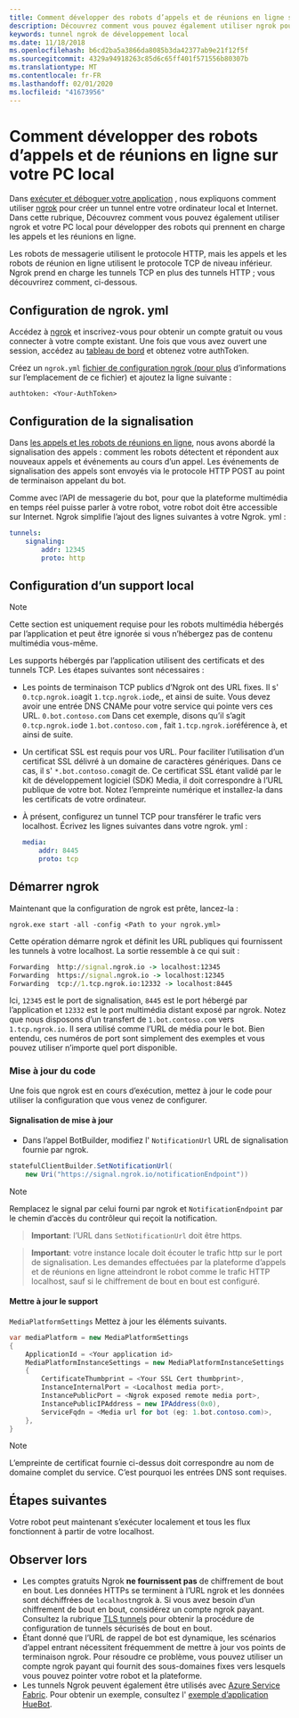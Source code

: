 ```yaml
---
title: Comment développer des robots d’appels et de réunions en ligne sur votre PC local
description: Découvrez comment vous pouvez également utiliser ngrok pour développer des appels et des robots de réunions en ligne sur votre PC local.
keywords: tunnel ngrok de développement local
ms.date: 11/18/2018
ms.openlocfilehash: b6cd2ba5a3866da8085b3da42377ab9e21f12f5f
ms.sourcegitcommit: 4329a94918263c85d6c65ff401f571556b80307b
ms.translationtype: MT
ms.contentlocale: fr-FR
ms.lasthandoff: 02/01/2020
ms.locfileid: "41673956"
---
```

# <a name="how-to-develop-calling-and-online-meeting-bots-on-your-local-pc"></a>Comment développer des robots d’appels et de réunions en ligne sur votre PC local

Dans [exécuter et déboguer votre application](../../concepts/build-and-test/debug.md) , nous expliquons comment utiliser [ngrok](https://ngrok.com) pour créer un tunnel entre votre ordinateur local et Internet. Dans cette rubrique, Découvrez comment vous pouvez également utiliser ngrok et votre PC local pour développer des robots qui prennent en charge les appels et les réunions en ligne.

Les robots de messagerie utilisent le protocole HTTP, mais les appels et les robots de réunion en ligne utilisent le protocole TCP de niveau inférieur. Ngrok prend en charge les tunnels TCP en plus des tunnels HTTP ; vous découvrirez comment, ci-dessous.

## <a name="configuring-ngrokyml"></a>Configuration de ngrok. yml

Accédez à [ngrok](https://ngrok.com) et inscrivez-vous pour obtenir un compte gratuit ou vous connecter à votre compte existant. Une fois que vous avez ouvert une session, accédez au [tableau de bord](https://dashboard.ngrok.com) et obtenez votre authToken.

Créez un `ngrok.yml` [fichier de configuration ngrok (pour plus](https://ngrok.com/docs#config) d’informations sur l’emplacement de ce fichier) et ajoutez la ligne suivante :

  `authtoken: <Your-AuthToken>`

## <a name="setting-up-signaling"></a>Configuration de la signalisation

Dans [les appels et les robots de réunions en ligne](./calls-meetings-bots-overview.md), nous avons abordé la signalisation des appels : comment les robots détectent et répondent aux nouveaux appels et événements au cours d’un appel. Les événements de signalisation des appels sont envoyés via le protocole HTTP POST au point de terminaison appelant du bot.

Comme avec l’API de messagerie du bot, pour que la plateforme multimédia en temps réel puisse parler à votre robot, votre robot doit être accessible sur Internet. Ngrok simplifie l’ajout des lignes suivantes à votre Ngrok. yml :

```yaml
tunnels:
    signaling:
        addr: 12345
        proto: http
```

## <a name="setting-up-local-media"></a>Configuration d’un support local

> [!NOTE]
> Cette section est uniquement requise pour les robots multimédia hébergés par l’application et peut être ignorée si vous n’hébergez pas de contenu multimédia vous-même.

Les supports hébergés par l’application utilisent des certificats et des tunnels TCP. Les étapes suivantes sont nécessaires :

- Les points de terminaison TCP publics d’Ngrok ont des URL fixes. Il s' `0.tcp.ngrok.io`agit `1.tcp.ngrok.io`de,, et ainsi de suite. Vous devez avoir une entrée DNS CNAMe pour votre service qui pointe vers ces URL. `0.bot.contoso.com` Dans cet exemple, disons qu’il s’agit `0.tcp.ngrok.io`de `1.bot.contoso.com` , fait `1.tcp.ngrok.io`référence à, et ainsi de suite.
- Un certificat SSL est requis pour vos URL. Pour faciliter l’utilisation d’un certificat SSL délivré à un domaine de caractères génériques. Dans ce cas, il s' `*.bot.contoso.com`agit de. Ce certificat SSL étant validé par le kit de développement logiciel (SDK) Media, il doit correspondre à l’URL publique de votre bot. Notez l’empreinte numérique et installez-la dans les certificats de votre ordinateur.
- À présent, configurez un tunnel TCP pour transférer le trafic vers localhost. Écrivez les lignes suivantes dans votre ngrok. yml :

    ```yaml
    media:
        addr: 8445
        proto: tcp
    ```

## <a name="start-ngrok"></a>Démarrer ngrok

Maintenant que la configuration de ngrok est prête, lancez-la :

  `ngrok.exe start -all -config <Path to your ngrok.yml>`

Cette opération démarre ngrok et définit les URL publiques qui fournissent les tunnels à votre localhost. La sortie ressemble à ce qui suit :

```cmd
Forwarding  http://signal.ngrok.io -> localhost:12345
Forwarding  https://signal.ngrok.io -> localhost:12345
Forwarding  tcp://1.tcp.ngrok.io:12332 -> localhost:8445
```

Ici, `12345` est le port de signalisation, `8445` est le port hébergé par l’application et `12332` est le port multimédia distant exposé par ngrok. Notez que nous disposons d’un transfert de `1.bot.contoso.com` vers `1.tcp.ngrok.io`. Il sera utilisé comme l’URL de média pour le bot. Bien entendu, ces numéros de port sont simplement des exemples et vous pouvez utiliser n’importe quel port disponible.

### <a name="update-code"></a>Mise à jour du code

Une fois que ngrok est en cours d’exécution, mettez à jour le code pour utiliser la configuration que vous venez de configurer.

#### <a name="update-signaling"></a>Signalisation de mise à jour

- Dans l’appel BotBuilder, modifiez l' `NotificationUrl` URL de signalisation fournie par ngrok.

```csharp
statefulClientBuilder.SetNotificationUrl(
    new Uri("https://signal.ngrok.io/notificationEndpoint"))
```

> [!NOTE]
> Remplacez le signal par celui fourni par ngrok et `NotificationEndpoint` par le chemin d’accès du contrôleur qui reçoit la notification.

> **Important**: l’URL dans `SetNotificationUrl` doit être https.

> **Important**: votre instance locale doit écouter le trafic http sur le port de signalisation. Les demandes effectuées par la plateforme d’appels et de réunions en ligne atteindront le robot comme le trafic HTTP localhost, sauf si le chiffrement de bout en bout est configuré.

#### <a name="update-media"></a>Mettre à jour le support

`MediaPlatformSettings` Mettez à jour les éléments suivants.

```csharp
var mediaPlatform = new MediaPlatformSettings
{
    ApplicationId = <Your application id>
    MediaPlatformInstanceSettings = new MediaPlatformInstanceSettings
    {
        CertificateThumbprint = <Your SSL Cert thumbprint>,
        InstanceInternalPort = <Localhost media port>,
        InstancePublicPort = <Ngrok exposed remote media port>,
        InstancePublicIPAddress = new IPAddress(0x0),
        ServiceFqdn = <Media url for bot (eg: 1.bot.contoso.com)>,
    },
}
```

> [!NOTE]
> L’empreinte de certificat fournie ci-dessus doit correspondre au nom de domaine complet du service. C’est pourquoi les entrées DNS sont requises.

## <a name="next-steps"></a>Étapes suivantes

Votre robot peut maintenant s’exécuter localement et tous les flux fonctionnent à partir de votre localhost.

## <a name="caveats"></a>Observer lors

- Les comptes gratuits Ngrok **ne fournissent pas** de chiffrement de bout en bout. Les données HTTPs se terminent à l’URL ngrok et les données sont déchiffrées de `localhost`ngrok à. Si vous avez besoin d’un chiffrement de bout en bout, considérez un compte ngrok payant. Consultez la rubrique [TLS tunnels](https://ngrok.com/docs#tls) pour obtenir la procédure de configuration de tunnels sécurisés de bout en bout.
- Étant donné que l’URL de rappel de bot est dynamique, les scénarios d’appel entrant nécessitent fréquemment de mettre à jour vos points de terminaison ngrok. Pour résoudre ce problème, vous pouvez utiliser un compte ngrok payant qui fournit des sous-domaines fixes vers lesquels vous pouvez pointer votre robot et la plateforme.
- Les tunnels Ngrok peuvent également être utilisés avec [Azure Service Fabric](/azure/service-fabric/service-fabric-overview). Pour obtenir un exemple, consultez l' [exemple d’application HueBot](/microsoftgraph/microsoft-graph-comms-samples/tree/master/Samples/LocalMediaSamples/HueBot/HueBot).
